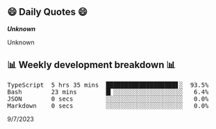 ## 😄 Daily Quotes 😄

_**Unknown**_

Unknown



## 📊 Weekly development breakdown 📊

<pre>TypeScript  5 hrs 35 mins  ███████████████████▋░  93.5%
Bash        23 mins        █▎░░░░░░░░░░░░░░░░░░░   6.4%
JSON        0 secs         ░░░░░░░░░░░░░░░░░░░░░   0.0%
Markdown    0 secs         ░░░░░░░░░░░░░░░░░░░░░   0.0%</pre>

9/7/2023
